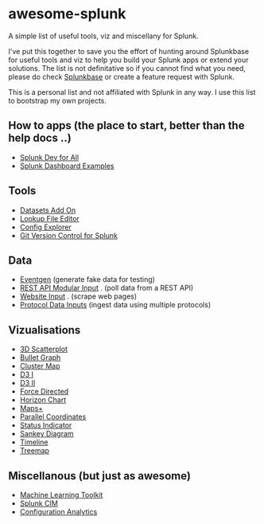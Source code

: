 # awesome-splunk
A simple list of useful tools, viz and miscellany for Splunk.

I've put this together to save you the effort of hunting around Splunkbase for useful tools and viz to help you build your Splunk apps or extend your solutions. The list is not definitative so if you cannot find what you need, please do check [Splunkbase](https://splunkbase.splunk.com/) or create a feature request with Splunk.

This is a personal list and not affiliated with Splunk in any way. I use this list to bootstrap my own projects.

## How to apps (the place to start, better than the help docs ..)

- [Splunk Dev for All](https://splunkbase.splunk.com/app/4104/)
- [Splunk Dashboard Examples](https://splunkbase.splunk.com/app/1603/)


## Tools

- [Datasets Add On](https://splunkbase.splunk.com/app/3245/#/overview) 
- [Lookup File Editor](https://splunkbase.splunk.com/app/1724/)
- [Config Explorer](https://splunkbase.splunk.com/app/4353/#/details)
- [Git Version Control for Splunk](https://splunkbase.splunk.com/app/4182/)

## Data
- [Eventgen](https://splunkbase.splunk.com/app/1924/) (generate fake data for testing)
- [REST API Modular Input](https://splunkbase.splunk.com/app/1546/) . (poll data from a REST API)
- [Website Input](https://splunkbase.splunk.com/app/1818/) . (scrape web pages)
- [Protocol Data Inputs](https://splunkbase.splunk.com/app/1901/) (ingest data using multiple protocols)


## Vizualisations

- [3D Scatterplot](https://splunkbase.splunk.com/app/3138/) 
- [Bullet Graph](https://splunkbase.splunk.com/app/3144/) 
- [Cluster Map](https://splunkbase.splunk.com/app/3122/)
- [D3 I](https://splunkbase.splunk.com/app/2785/) 
- [D3 II](https://splunkbase.splunk.com/app/2856/)
- [Force Directed](https://splunkbase.splunk.com/app/3767/) 
- [Horizon Chart](https://splunkbase.splunk.com/app/3117/) 
- [Maps+](https://splunkbase.splunk.com/app/3124/) 
- [Parallel Coordinates](https://splunkbase.splunk.com/app/3137/) 
- [Status Indicator](https://splunkbase.splunk.com/app/3119/) 
- [Sankey Diagram](https://splunkbase.splunk.com/app/3112/) 
- [Timeline](https://splunkbase.splunk.com/app/3120/) 
- [Treemap](https://splunkbase.splunk.com/app/3118/) 


## Miscellanous (but just as awesome)
- [Machine Learning Toolkit](https://splunkbase.splunk.com/app/2890/)
- [Splunk CIM](https://splunkbase.splunk.com/app/1621/)
- [Configuration Analytics](https://splunkbase.splunk.com/app/3295/)







